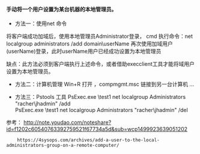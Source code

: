 
#### 手动将一个用户设置为某台机器的本地管理员。

* 方法一：使用net 命令

将客户端成功加域后，使用本地管理员Administrator登录，
cmd 执行命令：net localgroup administrators /add domain\userName
再次使用加域用户(userName)登录，此时userName用户已经成功设置为本地管理员

缺点：此方法必须到客户端执行上述命令，或者借助execclient工具才能将域用户设置为本地管理员。

* 方法二：计算机管理
Win+R 打开 ，compmgmt.msc 链接到另一台计算机 ...

* 方法三：Pstools 工具
PsExec.exe \\test1 net localgroup Administrators "racher\jhadmin" /add  
PsExec.exe \\test1 net localgroup Administrators "racher\jhadmin" /del

参考：
	http://note.youdao.com/noteshare?id=f1202c60540763392759521f67734a5d&sub=wcp1499923639051202

        https://4sysops.com/archives/add-a-user-to-the-local-administrators-group-on-a-remote-computer/	
